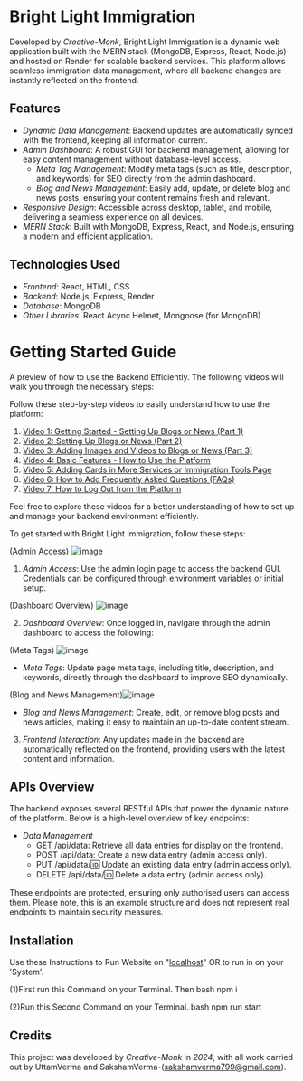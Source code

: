 # Bright Light Immigration 

Developed by *Creative-Monk*, Bright Light Immigration is a dynamic web application built with the MERN stack (MongoDB, Express, React, Node.js) and hosted on Render for scalable backend services. This platform allows seamless immigration data management, where all backend changes are instantly reflected on the frontend.

## Features

- *Dynamic Data Management*: Backend updates are automatically synced with the frontend, keeping all information current.
- *Admin Dashboard*: A robust GUI for backend management, allowing for easy content management without database-level access.
  - *Meta Tag Management*: Modify meta tags (such as title, description, and keywords) for SEO directly from the admin dashboard.
  - *Blog and News Management*: Easily add, update, or delete blog and news posts, ensuring your content remains fresh and relevant.
- *Responsive Design*: Accessible across desktop, tablet, and mobile, delivering a seamless experience on all devices.
- *MERN Stack*: Built with MongoDB, Express, React, and Node.js, ensuring a modern and efficient application.


## Technologies Used

- *Frontend*: React, HTML, CSS
- *Backend*: Node.js, Express, Render
- *Database*: MongoDB
- *Other Libraries*: React Acync Helmet, Mongoose (for MongoDB)


# Getting Started Guide

A preview of how to use the Backend Efficiently. The following videos will walk you through the necessary steps:

Follow these step-by-step videos to easily understand how to use the platform:

1. [Video 1: Getting Started - Setting Up Blogs or News (Part 1)](https://www.loom.com/share/6cc4994bee56408f9ab5a9523b106f35?sid=88159d0a-582d-42c2-829d-6d17c5b050c3)
2. [Video 2: Setting Up Blogs or News (Part 2)](https://www.loom.com/share/e4366251442d41588841e3daff468548?sid=f31f1fb8-60f9-49dc-a0be-c0f1566fb069)
3. [Video 3: Adding Images and Videos to Blogs or News (Part 3)](https://www.loom.com/share/32f554dae6f34d9dbc095beeb4b9948a?sid=562c233f-9e61-4d19-bb8f-1e7eee8a0c1f)
4. [Video 4: Basic Features - How to Use the Platform](https://www.loom.com/share/220df9fc58c64ddfa42cc408cc20bfd0?sid=6309f87c-a168-4eee-96d8-f3d0f2628010)
5. [Video 5: Adding Cards in More Services or Immigration Tools Page](https://www.loom.com/share/1507ef364c484eb3a7a96770135d2375?sid=ae9a43cf-76e1-46fb-ae0b-714cfc35fafd)
6. [Video 6: How to Add Frequently Asked Questions (FAQs)](https://www.loom.com/share/d96e9f89a68b4ac28b8a9c08a509fa9e?sid=e4e9c56c-c079-45b8-90fd-29b5d136156f)
7. [Video 7: How to Log Out from the Platform](https://www.loom.com/share/732809f717984e87b772f08c32fafe31?sid=4c493516-0edd-44c4-be2d-1748fb7b2dc3)


Feel free to explore these videos for a better understanding of how to set up and manage your backend environment efficiently.


To get started with Bright Light Immigration, follow these steps:


(Admin Access) ![image](https://github.com/user-attachments/assets/fd57c9c0-caaf-4344-8c34-56c26bd7291b)


1. *Admin Access*: Use the admin login page to access the backend GUI. Credentials can be configured through environment variables or initial setup.


(Dashboard Overview) ![image](https://github.com/user-attachments/assets/77237771-96c2-4fc2-a9a8-555167445478)




2. *Dashboard Overview*: Once logged in, navigate through the admin dashboard to access the following:


(Meta Tags) ![image](https://github.com/user-attachments/assets/147325f4-49af-444d-9ff9-86713a78f7b5)

   - *Meta Tags*: Update page meta tags, including title, description, and keywords, directly through the dashboard to improve SEO dynamically.

(Blog and News Management)![image](https://github.com/user-attachments/assets/c4faa0a2-4b10-4164-b821-ed9a500b3ab0)


   - *Blog and News Management*: Create, edit, or remove blog posts and news articles, making it easy to maintain an up-to-date content stream.


3. *Frontend Interaction*: Any updates made in the backend are automatically reflected on the frontend, providing users with the latest content and information.


## APIs Overview

The backend exposes several RESTful APIs that power the dynamic nature of the platform. Below is a high-level overview of key endpoints:

- *Data Management*
  - GET /api/data: Retrieve all data entries for display on the frontend.
  - POST /api/data: Create a new data entry (admin access only).
  - PUT /api/data/:id: Update an existing data entry (admin access only).
  - DELETE /api/data/:id: Delete a data entry (admin access only).

These endpoints are protected, ensuring only authorised users can access them. Please note, this is an example structure and does not represent real endpoints to maintain security measures.

## Installation

Use these Instructions to Run Website on "[localhost](http://localhost/3000)" OR to run in on your 'System'.

(1)First run this Command on your Terminal. Then
bash
npm i

(2)Run this Second Command on your Terminal. 
bash
npm run start



## Credits


This project was developed by *Creative-Monk* in *2024*, with all work carried out by UttamVerma and SakshamVerma-(sakshamverma799@gmail.com).